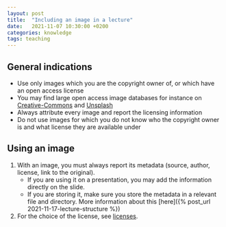 ```yaml
---
layout: post
title:  "Including an image in a lecture"
date:   2021-11-07 10:30:00 +0200
categories: knowledge
tags: teaching
---
```


## General indications

* Use only images which you are the copyright owner of, or which have an open access license
* You may find large open access image databases for instance on [Creative-Commons] and [Unsplash]
* Always attribute every image and report the licensing information
* Do not use images for which you do not know who the copyright owner is and what license they are available under

## Using an image

1. With an image, you must always report its metadata (source, author, license, link to the original).
    * If you are using it on a presentation, you may add the information directly on the slide.
    * If you are storing it, make sure you store the metadata in a relevant file and directory. More information about this [here]({% post_url 2021-11-17-lecture-structure %})
2. For the choice of the license, see [licenses].


[Creative-Commons]: https://search.creativecommons.org/
[Unsplash]: https://unsplash.com/s/photos/open-access
[licenses]: https://creativecommons.org/share-your-work/